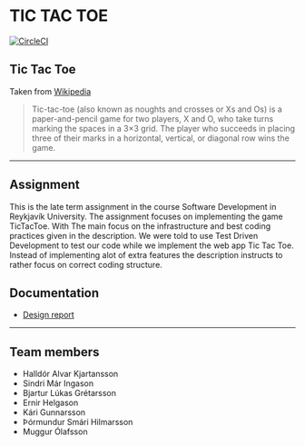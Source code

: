 # **TIC TAC TOE**
[![CircleCI](https://circleci.com/gh/Greiningarbois/Late-term-assignment.svg?style=svg)](https://circleci.com/gh/Greiningarbois/Late-term-assignment)

## Tic Tac Toe
Taken from [Wikipedia](https://en.wikipedia.org/wiki/Tic-tac-toe)
>Tic-tac-toe (also known as noughts and crosses or Xs and Os) is a paper-and-pencil game for two players, X and O, who take turns marking the spaces in a 3×3 grid. The player who succeeds in placing three of their marks in a horizontal, vertical, or diagonal row wins the game.

---

## Assignment
This is the late term assignment in the course Software Development in Reykjavík University. The assignment focuses on implementing the game TicTacToe. With The main focus on the infrastructure and best coding practices given in the description. We were told to use Test Driven Development to test our code while we implement the web app Tic Tac Toe.
Instead of implementing alot of extra features the description instructs to rather focus on correct coding structure.

## Documentation
* [Design report](Docs/DesignReport.md)
---

## Team members
* Halldór Alvar Kjartansson
* Sindri Már Ingason
* Bjartur Lúkas Grétarsson
* Ernir Helgason
* Kári Gunnarsson
* Þórmundur Smári Hilmarsson
* Muggur Ólafsson
